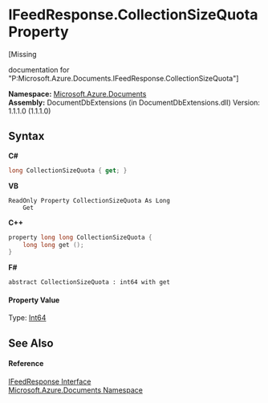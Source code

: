 # IFeedResponse.CollectionSizeQuota Property 
 

\[Missing <summary> documentation for "P:Microsoft.Azure.Documents.IFeedResponse.CollectionSizeQuota"\]

**Namespace:**&nbsp;<a href="856b2e23-9c8b-2618-f913-67d85d500616">Microsoft.Azure.Documents</a><br />**Assembly:**&nbsp;DocumentDbExtensions (in DocumentDbExtensions.dll) Version: 1.1.1.0 (1.1.1.0)

## Syntax

**C#**<br />
``` C#
long CollectionSizeQuota { get; }
```

**VB**<br />
``` VB
ReadOnly Property CollectionSizeQuota As Long
	Get
```

**C++**<br />
``` C++
property long long CollectionSizeQuota {
	long long get ();
}
```

**F#**<br />
``` F#
abstract CollectionSizeQuota : int64 with get

```


#### Property Value
Type: <a href="http://msdn2.microsoft.com/en-us/library/6yy583ek" target="_blank">Int64</a>

## See Also


#### Reference
<a href="cbcd444d-ffe1-6199-9c3a-29fa6b4f474e">IFeedResponse Interface</a><br /><a href="856b2e23-9c8b-2618-f913-67d85d500616">Microsoft.Azure.Documents Namespace</a><br />